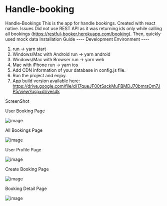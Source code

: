 # Handle-booking
Handle-Bookings
This is the app for handle bookings. Created with react native.
Issues
Did not use REST API as it was returning ids only while calling all bookings (https://restful-booker.herokuapp.com/booking). Then, quickly used mock data
Installation Guide
---- Development Environment ----
1.	run -> yarn start
2.	Windows/Mac with Android run -> yarn android
3.	Windows/Mac with Browser run -> yarn web
4.	Mac with iPhone run -> yarn ios
5.	Add CDN information of your database in config.js file.
6.	Run the project and enjoy.
7.	App build version available here: https://drive.google.com/file/d/17queJF00tSsckMuFBMDJ70bmrsOm7JP5/view?usp=drivesdk
   
   
ScreenShot

User Booking Page

 ![image](https://github.com/rubaiyat2009/Handle-Booking/assets/23079997/3fa17c22-2c79-4547-9ebb-9069e39989d1)

All Bookings Page

![image](https://github.com/rubaiyat2009/Handle-Booking/assets/23079997/1ce72ad1-c4e2-4501-8a2e-d8c0f3779d8d)

 
User Profile Page

 ![image](https://github.com/rubaiyat2009/Handle-Booking/assets/23079997/1082d155-d8ec-4c42-9d8c-cb9c8404b425)


Create Booking Page
 
![image](https://github.com/rubaiyat2009/Handle-Booking/assets/23079997/201e2c01-e72a-49aa-ba09-de00d65673d8)

Booking Detail Page

 ![image](https://github.com/rubaiyat2009/Handle-Booking/assets/23079997/b5bc3cdb-b0fa-4f67-9c27-e58038f1a622)



